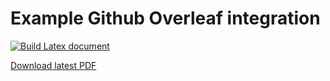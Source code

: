 # Example Github Overleaf integration

[![Build Latex document](https://github.com/zonca/overleaf_github/actions/workflows/build_latex.yml/badge.svg)](https://github.com/zonca/overleaf_github/actions/workflows/build_latex.yml)

[Download latest PDF](https://nightly.link/zonca/overleaf_github/workflows/build_latex/main/PDF.zip)